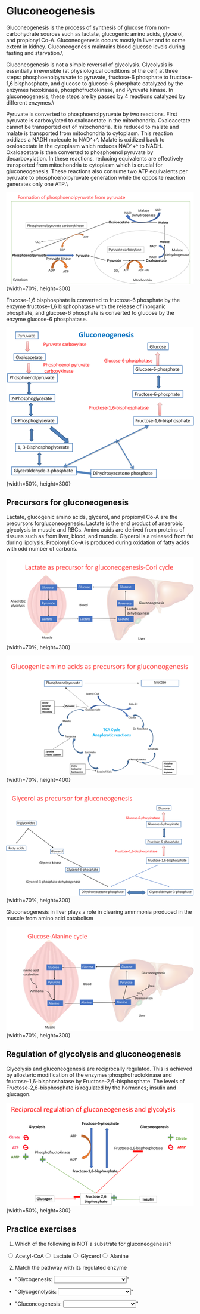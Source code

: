 # Gluconeogenesis

Gluconeogenesis is the process of synthesis of glucose from non-carbohydrate sources such as lactate, glucogenic amino acids, glycerol, and propionyl Co-A. Gluconeogenesis occurs mostly in liver and to some extent in kidney. Gluconeogenesis maintains blood glucose levels during fasting and starvation.\

Gluconeogenesis is not a simple reversal of glycolysis. Glycolysis is essentially irreversible (at physiological conditions of the cell) at three steps: phosphoenolpyruvate to pyruvate, fructose-6 phosphate to fructose-1,6 bisphosphate, and glucose to glucose-6 phosphate catalyzed by the enzymes hexokinase, phosphofructokinase, and Pyruvate kinase. In gluconeogenesis, these steps are by passed by 4 reactions catalyzed by different enzymes.\

Pyruvate is converted to phosphoenolpyruvate by two reactions. First pyruvate is carboxylated to oxaloacetate in the mitochondria. Oxaloacetate cannot be transported out of mitochondria. It is reduced to malate and malate is transported from mitochondria to cytoplasm. This reaction oxidizes a NADH molecule to NAD^+^. Malate is oxidized back to oxaloacetate in the cytoplasm which reduces NAD^+^ to NADH. Oxaloacetate is then converted to phosphoenol pyruvate by decarboxylation. In these reactions, reducing equivalents are effectively transported from mitochondria to cytoplasm which is crucial for gluconeogenesis. These reactions also consume two ATP equivalents per pyruvate to phosphoenolpyruvate generation while the opposite reaction generates only one ATP.\


![](Images/pep.png){width=70%, height=300}


Frucose-1,6 bisphosphate is converted to fructose-6 phosphate by the enzyme fructose-1,6 bisphophatase with the release of inorganic phosphate, and glucose-6 phosphate is converted to glucose by the enzyme glucose-6 phosphatase. 

![](Images/gluconeogenesis.png){width=50%, height=300}


## Precursors for gluconeogenesis

Lactate, glucogenic amino acids, glycerol, and propionyl Co-A are the precursors forgluconeogenesis. Lactate is the end product of anaerobic glycolysis in muscle and RBCs. Amino acids are derived from proteins of tissues such as from liver, blood, and muscle. Glycerol is a released from fat during lipolysis. Propionyl Co-A is produced during oxidation of fatty acids with odd number of carbons.


![](Images/cori.png){width=70%, height=300}

![](Images/aa.png){width=70%, height=400}

![](Images/glycerol.png){width=70%, height=300}


Gluconeogenesis in liver plays a role in clearing ammmonia produced in the muscle from amino acid catabolism


![](Images/alanine.png){width=70%, height=300}



## Regulation of glycolysis and gluconeogenesis


Glycolysis and gluconeogenesis are reciprocally regulated. This is achieved by allosteric modification of the enzymes;phosphofructokinase and fructose-1,6-bisphoshatase  by Fructose-2,6-bisphosphate. The levels of Fructose-2,6-bisphosphate is regulated by the hormones; insulin and glucagon.

![](Images/reg_gly_gluco.png){width=50%, height=300}
## Practice exercises

1. Which of the following is NOT a substrate for gluconeogenesis?


<div class='webex-radiogroup' id='radio_AASABCQVEH'><label><input type="radio" autocomplete="off" name="radio_AASABCQVEH" value="answer"></input> <span>Acetyl-CoA</span></label><label><input type="radio" autocomplete="off" name="radio_AASABCQVEH" value=""></input> <span>Lactate</span></label><label><input type="radio" autocomplete="off" name="radio_AASABCQVEH" value=""></input> <span>Glycerol</span></label><label><input type="radio" autocomplete="off" name="radio_AASABCQVEH" value=""></input> <span>Alanine</span></label></div>



2. Match the pathway with its regulated enzyme


- "Glycogenesis: <select class='webex-select'><option value='blank'></option><option value='answer'>Glycogen synthase</option><option value=''>Glycogen phosphorylase</option><option value=''>Fructose 1,6-Bisphosphatase</option><option value=''>Phosphofructokinase-1</option></select>"

- "Glycogenolysis: <select class='webex-select'><option value='blank'></option><option value=''>Glycogen synthase</option><option value='answer'>Glycogen phosphorylase</option><option value=''>Fructose 1,6-Bisphosphatase</option><option value=''>Phosphofructokinase-1</option></select>"

- "Gluconeogenesis: <select class='webex-select'><option value='blank'></option><option value=''>Glycogen synthase</option><option value=''>Glycogen phosphorylase</option><option value='answer'>Fructose 1,6-Bisphosphatase</option><option value=''>Phosphofructokinase-1</option></select>"






